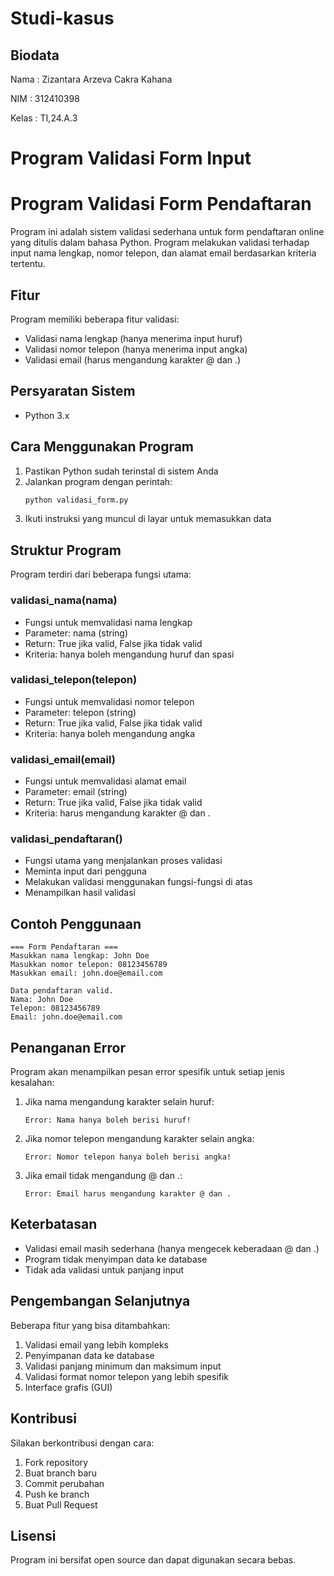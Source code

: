# Studi-kasus

## Biodata

Nama    : Zizantara Arzeva Cakra Kahana

NIM     : 312410398

Kelas   : TI,24.A.3

# Program Validasi Form Input

# Program Validasi Form Pendaftaran

Program ini adalah sistem validasi sederhana untuk form pendaftaran online yang ditulis dalam bahasa Python. Program melakukan validasi terhadap input nama lengkap, nomor telepon, dan alamat email berdasarkan kriteria tertentu.

## Fitur

Program memiliki beberapa fitur validasi:
- Validasi nama lengkap (hanya menerima input huruf)
- Validasi nomor telepon (hanya menerima input angka)
- Validasi email (harus mengandung karakter @ dan .)

## Persyaratan Sistem

- Python 3.x

## Cara Menggunakan Program

1. Pastikan Python sudah terinstal di sistem Anda
2. Jalankan program dengan perintah:
   ```bash
   python validasi_form.py
   ```
3. Ikuti instruksi yang muncul di layar untuk memasukkan data

## Struktur Program

Program terdiri dari beberapa fungsi utama:

### validasi_nama(nama)
- Fungsi untuk memvalidasi nama lengkap
- Parameter: nama (string)
- Return: True jika valid, False jika tidak valid
- Kriteria: hanya boleh mengandung huruf dan spasi

### validasi_telepon(telepon)
- Fungsi untuk memvalidasi nomor telepon
- Parameter: telepon (string)
- Return: True jika valid, False jika tidak valid
- Kriteria: hanya boleh mengandung angka

### validasi_email(email)
- Fungsi untuk memvalidasi alamat email
- Parameter: email (string)
- Return: True jika valid, False jika tidak valid
- Kriteria: harus mengandung karakter @ dan .

### validasi_pendaftaran()
- Fungsi utama yang menjalankan proses validasi
- Meminta input dari pengguna
- Melakukan validasi menggunakan fungsi-fungsi di atas
- Menampilkan hasil validasi

## Contoh Penggunaan

```
=== Form Pendaftaran ===
Masukkan nama lengkap: John Doe
Masukkan nomor telepon: 08123456789
Masukkan email: john.doe@email.com

Data pendaftaran valid.
Nama: John Doe
Telepon: 08123456789
Email: john.doe@email.com
```

## Penanganan Error

Program akan menampilkan pesan error spesifik untuk setiap jenis kesalahan:
1. Jika nama mengandung karakter selain huruf:
   ```
   Error: Nama hanya boleh berisi huruf!
   ```
2. Jika nomor telepon mengandung karakter selain angka:
   ```
   Error: Nomor telepon hanya boleh berisi angka!
   ```
3. Jika email tidak mengandung @ dan .:
   ```
   Error: Email harus mengandung karakter @ dan .
   ```

## Keterbatasan

- Validasi email masih sederhana (hanya mengecek keberadaan @ dan .)
- Program tidak menyimpan data ke database
- Tidak ada validasi untuk panjang input

## Pengembangan Selanjutnya

Beberapa fitur yang bisa ditambahkan:
1. Validasi email yang lebih kompleks
2. Penyimpanan data ke database
3. Validasi panjang minimum dan maksimum input
4. Validasi format nomor telepon yang lebih spesifik
5. Interface grafis (GUI)

## Kontribusi

Silakan berkontribusi dengan cara:
1. Fork repository
2. Buat branch baru
3. Commit perubahan
4. Push ke branch
5. Buat Pull Request

## Lisensi

Program ini bersifat open source dan dapat digunakan secara bebas.